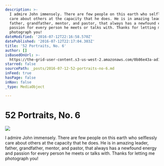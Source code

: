 ```yaml
---
description: >-
  I admire John immensely. There are few people on this earth who selflessly
  care about others at the capacity that he does. He is in amazing leader,
  father, grandfather, mentor, and pastor, that always has a newfound energy and
  passion for every person he meets or talks with. Thanks for letting me
  photograph you!
dateModified: '2016-07-12T22:16:58.570Z'
datePublished: '2016-07-12T22:17:04.303Z'
title: '52 Portraits, No. 6'
author: []
isBasedOnUrl: >-
  https://the-grid-user-content.s3-us-west-2.amazonaws.com/0b86e43a-ad16-4040-9e87-9e259e03246f.jpg
starred: false
sourcePath: _posts/2016-07-12-52-portraits-no-6.md
inFeed: true
hasPage: false
inNav: false
_type: MediaObject

---
```

# 52 Portraits, No. 6
![](https://the-grid-user-content.s3-us-west-2.amazonaws.com/0b86e43a-ad16-4040-9e87-9e259e03246f.jpg)

I admire John immensely. There are few people on this earth who selflessly care about others at the capacity that he does. He is in amazing leader, father, grandfather, mentor, and pastor, that always has a newfound energy and passion for every person he meets or talks with. Thanks for letting me photograph you!